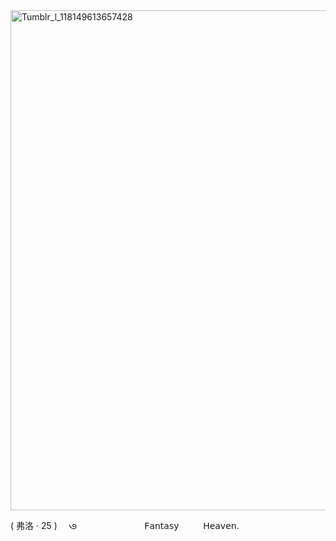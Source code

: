 
<img width="800" height="800" alt="Tumblr_l_118149613657428" src="https://github.com/user-attachments/assets/c583a052-034d-4aa3-9b39-b77477cfb03a" />




(   弗洛    ·    25   ) ⠀  𑇛 ⠀⠀⠀⠀         ⠀⠀          ⠀⠀⠀          𝖥𝖺𝗇𝗍𝖺𝗌𝗒 ⠀⠀⠀         𝖧𝖾𝖺𝗏𝖾𝗇.
